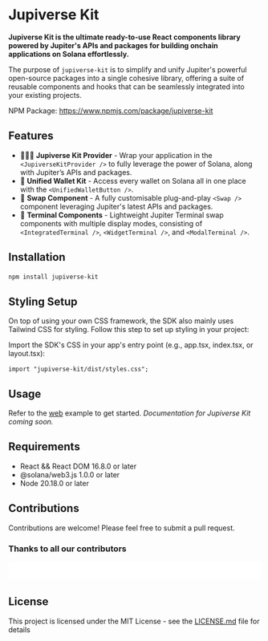 # Jupiverse Kit

**Jupiverse Kit is the ultimate ready-to-use React components library powered by Jupiter's APIs and packages for building onchain applications on Solana effortlessly.**

The purpose of `jupiverse-kit` is to simplify and unify Jupiter's powerful open-source packages into a single cohesive library, offering a suite of reusable components and hooks that can be seamlessly integrated into your existing projects.

NPM Package: https://www.npmjs.com/package/jupiverse-kit

## Features

- 🏄🏻‍♂️ **Jupiverse Kit Provider** - Wrap your application in the `<JupiverseKitProvider />` to fully leverage the power of Solana, along with Jupiter’s APIs and packages.
- 👛 **Unified Wallet Kit** - Access every wallet on Solana all in one place with the `<UnifiedWalletButton />`.
- 🦍 **Swap Component** - A fully customisable plug-and-play `<Swap />` component leveraging Jupiter's latest APIs and packages.
- 🦋 **Terminal Components** - Lightweight Jupiter Terminal swap components with multiple display modes, consisting of `<IntegratedTerminal />`, `<WidgetTerminal />`, and `<ModalTerminal />`.

## Installation

```bash
npm install jupiverse-kit
```

## Styling Setup

On top of using your own CSS framework, the SDK also mainly uses Tailwind CSS for styling. Follow this step to set up styling in your project:

Import the SDK's CSS in your app's entry point (e.g., app.tsx, index.tsx, or layout.tsx):

```tsx
import "jupiverse-kit/dist/styles.css";
```

## Usage

Refer to the [web](https://github.com/0xbaseddann/jupiverse-kit/tree/main/web) example to get started. _Documentation for Jupiverse Kit coming soon._

## Requirements

- React && React DOM 16.8.0 or later
- @solana/web3.js 1.0.0 or later
- Node 20.18.0 or later

## Contributions

Contributions are welcome! Please feel free to submit a pull request.

### Thanks to all our contributors

<a href="https://github.com/0xbaseddann/jupiverse-kit/graphs/contributors">
  <img src="CONTRIBUTORS.svg" alt="Contributors" />
</a>

## License

This project is licensed under the MIT License - see the [LICENSE.md](LICENSE.md) file for details
